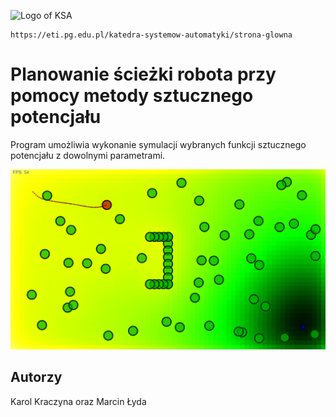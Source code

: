 
![Logo of KSA](https://eti.pg.edu.pl/documents/176593/23878975/eti-katedra-baner.jpg)
```
https://eti.pg.edu.pl/katedra-systemow-automatyki/strona-glowna
```

# Planowanie ścieżki robota przy pomocy metody sztucznego potencjału

Program umożliwia wykonanie symulacji wybranych funkcji sztucznego potencjału z dowolnymi parametrami.

![Logo of KSA](https://raw.githubusercontent.com/locmark/af/master/simulation.png)

## Autorzy
Karol Kraczyna oraz Marcin Łyda


